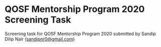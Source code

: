 # QOSF Mentorship Program 2020 Screening Task
Screening task for QOSF Mentorship Program 2020 submitted by Sandip Dilip Nair (sandipnr0@gmail.com)
